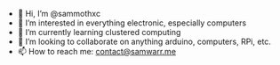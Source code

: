 - 👋 Hi, I’m @sammothxc
- 👀 I’m interested in everything electronic, especially computers
- 🌱 I’m currently learning clustered computing
- 💞️ I’m looking to collaborate on anything arduino, computers, RPi, etc.
- 📫 How to reach me: contact@samwarr.me

<!---
sammothxc/sammothxc is a ✨ special ✨ repository because its `README.md` (this file) appears on your GitHub profile.
You can click the Preview link to take a look at your changes.
--->
